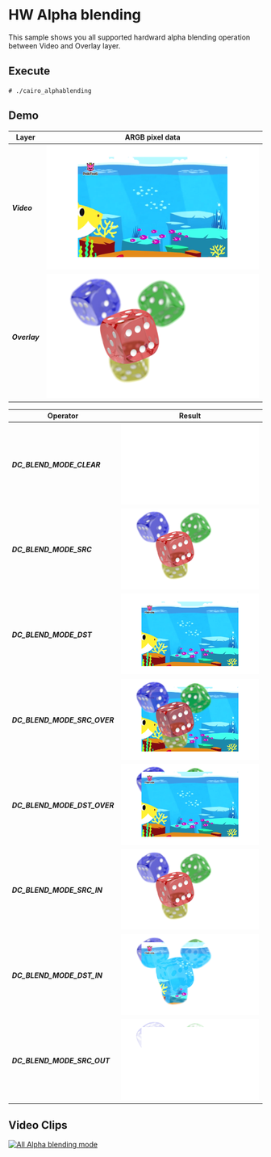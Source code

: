 # HW Alpha blending

  This sample shows you all supported hardward alpha blending operation between Video and Overlay layer.

## Execute
```
# ./cairo_alphablending
```

## Demo

|Layer|ARGB pixel data|
| --- | --- |
|***Video***|<img src="./figures/video.png?raw=true">|
|***Overlay***|<img src="./figures/overlay.png?raw=true">|

|Operator|Result|
| --- | --- |
|***DC_BLEND_MODE_CLEAR***|<img src="./figures/0_DC_BLEND_MODE_CLEAR.png?raw=true">|
|***DC_BLEND_MODE_SRC***|<img src="./figures/1_DC_BLEND_MODE_SOURCE.png?raw=true">|
|***DC_BLEND_MODE_DST***|<img src="./figures/2_DC_BLEND_MODE_DEST.png?raw=true">|
|***DC_BLEND_MODE_SRC_OVER***|<img src="./figures/3_DC_BLEND_MODE_SOURCE_OVER.png?raw=true">|
|***DC_BLEND_MODE_DST_OVER***|<img src="./figures/4_DC_BLEND_MODE_DEST_OVER.png?raw=true">|
|***DC_BLEND_MODE_SRC_IN***|<img src="./figures/5_DC_BLEND_MODE_SOURCE_IN.png?raw=true">|
|***DC_BLEND_MODE_DST_IN***|<img src="./figures/6_DC_BLEND_MODE_DEST_IN.png?raw=true">|
|***DC_BLEND_MODE_SRC_OUT***|<img src="./figures/7_DC_BLEND_MODE_SOURCE_OUT.png?raw=true">|


## Video Clips
[![All Alpha blending mode](https://img.youtube.com/vi/NcBkYnoKQFU/0.jpg)](https://www.youtube.com/watch?v=NcBkYnoKQFU)